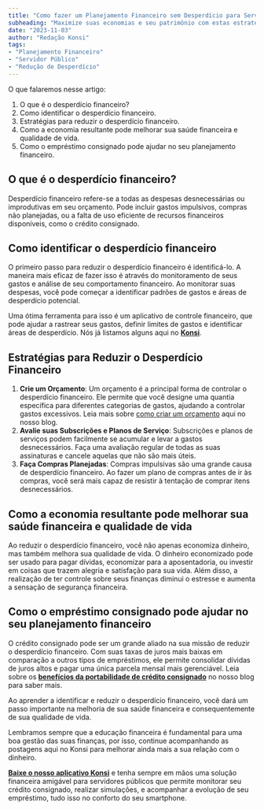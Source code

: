 ```yaml
---
title: "Como fazer um Planejamento Financeiro sem Desperdício para Servidores Públicos"
subheading: "Maximize suas economias e seu patrimônio com estas estratégias de gestão financeira eficazes"
date: "2023-11-03"
author: "Redação Konsi"
tags:
- "Planejamento Financeiro"
- "Servidor Público"
- "Redução de Desperdício"
---
```


O que falaremos nesse artigo:
1. O que é o desperdício financeiro?
2. Como identificar o desperdício financeiro.
3. Estratégias para reduzir o desperdício financeiro.
4. Como a economia resultante pode melhorar sua saúde financeira e qualidade de vida.
5. Como o empréstimo consignado pode ajudar no seu planejamento financeiro.

## O que é o desperdício financeiro?

Desperdício financeiro refere-se a todas as despesas desnecessárias ou improdutivas em seu orçamento. Pode incluir gastos impulsivos, compras não planejadas, ou a falta de uso eficiente de recursos financeiros disponíveis, como o crédito consignado.

## Como identificar o desperdício financeiro

O primeiro passo para reduzir o desperdício financeiro é identificá-lo. A maneira mais eficaz de fazer isso é através do monitoramento de seus gastos e análise de seu comportamento financeiro. Ao monitorar suas despesas, você pode começar a identificar padrões de gastos e áreas de desperdício potencial.

Uma ótima ferramenta para isso é um aplicativo de controle financeiro, que pode ajudar a rastrear seus gastos, definir limites de gastos e identificar áreas de desperdício. Nós já listamos alguns aqui no **[Konsi](https://konsi.com.br/postagens/aplicativo-de-controle-financeiro-confira-otimas-opcoes)**.

## Estratégias para Reduzir o Desperdício Financeiro

1. **Crie um Orçamento**: Um orçamento é a principal forma de controlar o desperdício financeiro. Ele permite que você designe uma quantia específica para diferentes categorias de gastos, ajudando a controlar gastos excessivos. Leia mais sobre [como criar um orçamento](https://konsi.com.br/postagens/como-criar-e-seguir-um-oramento-financeiro-pessoal-para-servidores-pblicos) aqui no nosso blog.
2. **Avalie suas Subscrições e Planos de Serviço**: Subscrições e planos de serviços podem facilmente se acumular e levar a gastos desnecessários. Faça uma avaliação regular de todas as suas assinaturas e cancele aquelas que não são mais úteis.
3. **Faça Compras Planejadas**: Compras impulsivas são uma grande causa de desperdício financeiro. Ao fazer um plano de compras antes de ir às compras, você será mais capaz de resistir à tentação de comprar itens desnecessários.

## Como a economia resultante pode melhorar sua saúde financeira e qualidade de vida

Ao reduzir o desperdício financeiro, você não apenas economiza dinheiro, mas também melhora sua qualidade de vida. O dinheiro economizado pode ser usado para pagar dívidas, economizar para a aposentadoria, ou investir em coisas que trazem alegria e satisfação para sua vida. Além disso, a realização de ter controle sobre seus finanças diminui o estresse e aumenta a sensação de segurança financeira.

## Como o empréstimo consignado pode ajudar no seu planejamento financeiro

O crédito consignado pode ser um grande aliado na sua missão de reduzir o desperdício financeiro. Com suas taxas de juros mais baixas em comparação a outros tipos de empréstimos, ele permite consolidar dívidas de juros altos e pagar uma única parcela mensal mais gerenciável. Leia sobre os **[benefícios da portabilidade de crédito consignado](https://konsi.com.br/postagens/benefcios-da-portabilidade-de-crdito-consignado-para-servidores-pblicos)** no nosso blog para saber mais.

Ao aprender a identificar e reduzir o desperdício financeiro, você dará um passo importante na melhoria de sua saúde financeira e consequentemente de sua qualidade de vida.

Lembramos sempre que a educação financeira é fundamental para uma boa gestão das suas finanças, por isso, continue acompanhando as postagens aqui no Konsi para melhorar ainda mais a sua relação com o dinheiro.

[**Baixe o nosso aplicativo Konsi**](https://konsi.com.br/download) e tenha sempre em mãos uma solução financeira amigável para servidores públicos que permite monitorar seu crédito consignado, realizar simulações, e acompanhar a evolução de seu empréstimo, tudo isso no conforto do seu smartphone.
